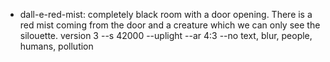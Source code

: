 - dall-e-red-mist: completely black room with a door opening. There is a red mist coming from the door and a creature which we can only see the silouette. version 3 --s 42000 --uplight --ar 4:3 --no text, blur, people, humans, pollution
